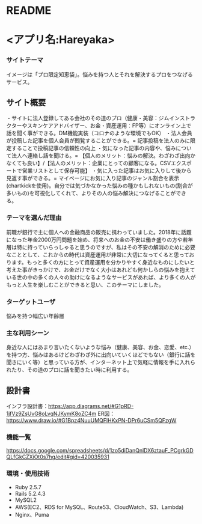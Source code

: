 # README

# <アプリ名:Hareyaka>

### サイトテーマ
イメージは「プロ限定知恵袋」。悩みを持つ人とそれを解決するプロをつなげるサービス。

## サイト概要
・サイトに法人登録してある会社のその道のプロ（健康・美容：ジムインストラクターやスキンケアアドバイザー、お金・資産運用：FP等）にオンライン上で話を聞く事ができる。DM機能実装（コロナのような環境でもOK）
・法人会員が投稿した記事を個人会員が閲覧することができる。= 記事投稿を法人のみに限定することで投稿記事の信頼性の向上
・気になった記事の内容や、悩みについて法人へ連絡し話を聞ける。= 【個人のメリット：悩みの解決。わざわざ出向かなくても良い】/【法人のメリット：企業にとっての顧客になる。CSVエクスポートで営業リストとして保存可能】 
・気に入った記事はお気に入りして後から見返す事ができる。= マイページにお気に入り記事のジャンル割合を表示(chartkickを使用)。自分では気づかなかった悩みの種かもしれないもの(割合が多いもの)を可視化してくれて、よりその人の悩み解決につなげることができる。

### テーマを選んだ理由
前職が銀行で主に個人への金融商品の販売に携わっていました。2018年に話題になった年金2000万円問題を始め、将来へのお金の不安は働き盛りの方や若年層は特に持っていらっしゃると思うのですが、私はその不安の解消のために必要なこととして、これからの時代は資産運用が非常に大切になってくると思っております。もっと多くの方にとって資産運用を分かりやすく身近なものにしたいと考えた事がきっかけで、お金だけでなく大小はあれども何かしらの悩みを抱えている世の中の多くの人々の助けになるようなサービスがあれば、より多くの人がもっと人生を楽しむことができると思い、このテーマにしました。

### ターゲットユーザ
悩みを持つ幅広い年齢層

### 主な利用シーン
身近な人にはあまり言いたくないような悩み（健康、美容、お金、恋愛、etc.）を持つ方、悩みはあるけどわざわざ外に出向いていくほどでもない（銀行に話を聞きにいく等）と思っている方が、インターネット上で気軽に情報を手に入れられたり、その道のプロに話を聞きたい時に利用する。

## 設計書
インフラ設計書：https://app.diagrams.net/#G1pRD-1jfVz9ZsUvG8oLvqNJKymK8oZC4m
ER図：https://www.draw.io/#G1Bpz4NuuUMQFlHKxPN-DPr6uCSm5QFzgW

### 機能一覧
https://docs.google.com/spreadsheets/d/1zo5diDanQnlDX6ztauF_PCgrkGDQLfGkCZXiOt0s7hg/edit#gid=420035931

### 環境・使用技術
* Ruby 2.5.7
* Rails 5.2.4.3
* MySQL2
* AWS(EC2、RDS for MySQL、Route53、CloudWatch、S3、Lambda)
* Nginx、Puma